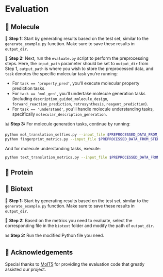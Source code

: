 # Evaluation

## 🔬 Molecule

🚀 **Step 1:** Start by generating results based on the test set, similar to the `generate_example.py` function. Make sure to save these results in `output_dir`.

🔨 **Step 2:** Next, run the `evaluate.py` script to perform the preprocessing steps. Here, the `input_path` parameter should be set to `output_dir` from Step 1, `output_path` is where you wish to store the preprocessed data, and `task` denotes the specific molecular task you're running:
- For `task == 'property_pred'`, you'll execute molecular property prediction tasks.
- For `task == 'mol_gen'`, you'll undertake molecule generation tasks (including `description_guided_molecule_design`, `forward_reaction_prediction`, `retrosynthesis`, `reagent_prediction`).
- For `task == 'understand'`, you'll handle molecule understanding tasks, specifically `molecular_description_generation`.

📊 **Step 3:** For molecule generation tasks, continue by running:
```bash
python mol_translation_selfies.py --input_file $PREPROCESSED_DATA_FROM_STEP2$
python fingerprint_metrics.py --input_file $PREPROCESSED_DATA_FROM_STEP2$
```
And for molecule understanding tasks, execute:
```bash
python text_translation_metrics.py --input_file $PREPROCESSED_DATA_FROM_STEP2$
```



## 🧬 Protein


## 🥼 Biotext
🚀 **Step 1:** Start by generating results based on the test set, similar to the `generate_example.py` function. Make sure to save these results in `output_dir`.

🔨 **Step 2:** Based on the metrics you need to evaluate, select the corresponding file in the `biotext` folder and modify the path of `output_dir`.

📊 **Step 3:** Run the modified Python file you need.







## 🌟 Acknowledgements

Special thanks to [MolT5](https://github.com/blender-nlp/MolT5) for providing the evaluation code that greatly assisted our project.
